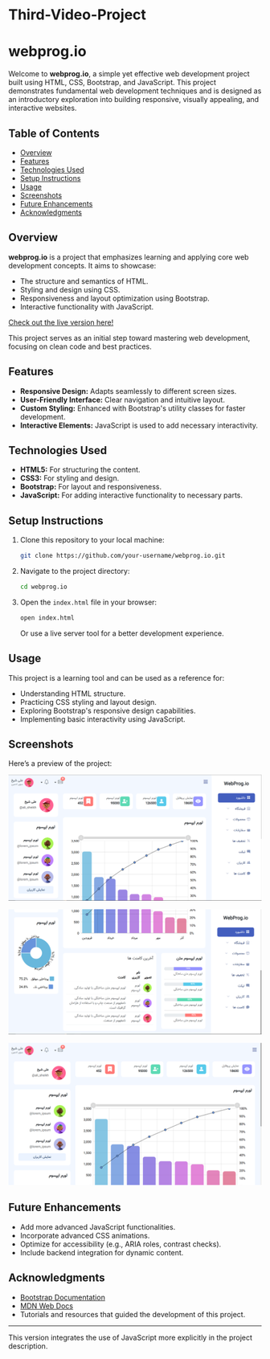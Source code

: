 # Third-Video-Project

# webprog.io

Welcome to **webprog.io**, a simple yet effective web development project built using HTML, CSS, Bootstrap, and JavaScript. This project demonstrates fundamental web development techniques and is designed as an introductory exploration into building responsive, visually appealing, and interactive websites.

## Table of Contents

- [Overview](#overview)
- [Features](#features)
- [Technologies Used](#technologies-used)
- [Setup Instructions](#setup-instructions)
- [Usage](#usage)
- [Screenshots](#screenshots)
- [Future Enhancements](#future-enhancements)
- [Acknowledgments](#acknowledgments)

## Overview

**webprog.io** is a project that emphasizes learning and applying core web development concepts. It aims to showcase:

- The structure and semantics of HTML.
- Styling and design using CSS.
- Responsiveness and layout optimization using Bootstrap.
- Interactive functionality with JavaScript.

[Check out the live version here!](https://masuma6410.github.io/Third-Video-Project/)

This project serves as an initial step toward mastering web development, focusing on clean code and best practices.

## Features

- **Responsive Design:** Adapts seamlessly to different screen sizes.
- **User-Friendly Interface:** Clear navigation and intuitive layout.
- **Custom Styling:** Enhanced with Bootstrap's utility classes for faster development.
- **Interactive Elements:** JavaScript is used to add necessary interactivity.

## Technologies Used

- **HTML5:** For structuring the content.
- **CSS3:** For styling and design.
- **Bootstrap:** For layout and responsiveness.
- **JavaScript:** For adding interactive functionality to necessary parts.

## Setup Instructions

1. Clone this repository to your local machine:
   ```bash
   git clone https://github.com/your-username/webprog.io.git
   ```
2. Navigate to the project directory:
   ```bash
   cd webprog.io
   ```
3. Open the `index.html` file in your browser:
   ```bash
   open index.html
   ```
   Or use a live server tool for a better development experience.

## Usage

This project is a learning tool and can be used as a reference for:

- Understanding HTML structure.
- Practicing CSS styling and layout design.
- Exploring Bootstrap's responsive design capabilities.
- Implementing basic interactivity using JavaScript.

## Screenshots

Here’s a preview of the project:

![webprog.io Homepage](./Images/Screenshots/first%20one.PNG)

![webprog.io Homepage](./Images/Screenshots/second%20one.PNG)

![webprog.io Homepage](./Images/Screenshots/third%20one.PNG)

## Future Enhancements

- Add more advanced JavaScript functionalities.
- Incorporate advanced CSS animations.
- Optimize for accessibility (e.g., ARIA roles, contrast checks).
- Include backend integration for dynamic content.

## Acknowledgments

- [Bootstrap Documentation](https://getbootstrap.com/docs/)
- [MDN Web Docs](https://developer.mozilla.org/)
- Tutorials and resources that guided the development of this project.

---

This version integrates the use of JavaScript more explicitly in the project description.
